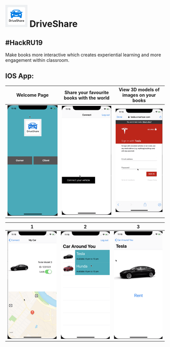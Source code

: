 # <img src="https://github.com/mixemer/DriveShare/blob/master/images/Logo6.png" width="70">   DriveShare
## #HackRU19


Make books more interactive which creates experiential learning and more engagement within classroom.

## IOS App:
Welcome Page                 |Share your favourite books with the world | View 3D models of images on your books
:---------------------------:|:------------------------------:|:------------------------------:
![](images/Welcome1.png)      |  ![](images/connect.png) | ![](images/tesla.png)



1                            |  2                             | 3
:---------------------------:|:------------------------------:|:------------------------------:
![](images/marCar.png)      |  ![](images/carList.png)         | ![](images/selectedCar.png)

